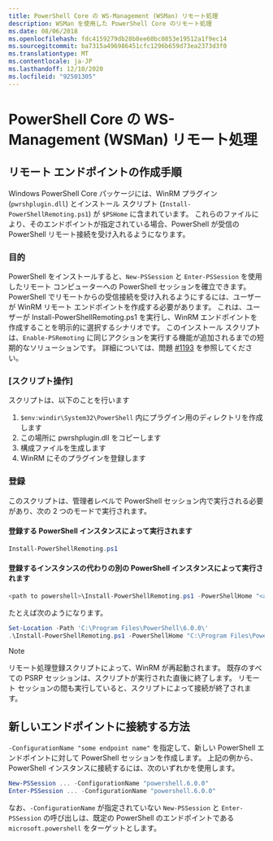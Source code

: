 ```yaml
---
title: PowerShell Core の WS-Management (WSMan) リモート処理
description: WSMan を使用した PowerShell Core のリモート処理
ms.date: 08/06/2018
ms.openlocfilehash: fdc4159279db28b8ee60bc0853e19512a1f9ec14
ms.sourcegitcommit: ba7315a496986451cfc1296b659d73ea2373d3f0
ms.translationtype: MT
ms.contentlocale: ja-JP
ms.lasthandoff: 12/10/2020
ms.locfileid: "92501305"
---
```

# <a name="ws-management-wsman-remoting-in-powershell-core"></a>PowerShell Core の WS-Management (WSMan) リモート処理

## <a name="instructions-to-create-a-remoting-endpoint"></a>リモート エンドポイントの作成手順

Windows PowerShell Core パッケージには、WinRM プラグイン (`pwrshplugin.dll`) とインストール スクリプト (`Install-PowerShellRemoting.ps1`) が `$PSHome` に含まれています。 これらのファイルにより、そのエンドポイントが指定されている場合、PowerShell が受信の PowerShell リモート接続を受け入れるようになります。

### <a name="motivation"></a>目的

PowerShell をインストールすると、`New-PSSession` と `Enter-PSSession` を使用したリモート コンピューターへの PowerShell セッションを確立できます。 PowerShell でリモートからの受信接続を受け入れるようにするには、ユーザーが WinRM リモート エンドポイントを作成する必要があります。 これは、ユーザーが Install-PowerShellRemoting.ps1 を実行し、WinRM エンドポイントを作成することを明示的に選択するシナリオです。 このインストール スクリプトは、`Enable-PSRemoting` に同じアクションを実行する機能が追加されるまでの短期的なソリューションです。 詳細については、問題 [#1193](https://github.com/PowerShell/PowerShell/issues/1193) を参照してください。

### <a name="script-actions"></a>[スクリプト操作]

スクリプトは、以下のことを行います

1. `$env:windir\System32\PowerShell` 内にプラグイン用のディレクトリを作成します
1. この場所に pwrshplugin.dll をコピーします
1. 構成ファイルを生成します
1. WinRM にそのプラグインを登録します

### <a name="registration"></a>登録

このスクリプトは、管理者レベルで PowerShell セッション内で実行される必要があり、次の 2 つのモードで実行されます。

#### <a name="executed-by-the-instance-of-powershell-that-it-will-register"></a>登録する PowerShell インスタンスによって実行されます

```powershell
Install-PowerShellRemoting.ps1
```

#### <a name="executed-by-another-instance-of-powershell-on-behalf-of-the-instance-that-it-will-register"></a>登録するインスタンスの代わりの別の PowerShell インスタンスによって実行されます

```powershell
<path to powershell>\Install-PowerShellRemoting.ps1 -PowerShellHome "<absolute path to the instance's $PSHOME>"
```

たとえば次のようになります。

```powershell
Set-Location -Path 'C:\Program Files\PowerShell\6.0.0\'
.\Install-PowerShellRemoting.ps1 -PowerShellHome "C:\Program Files\PowerShell\6.0.0\"
```

> [!NOTE]
> リモート処理登録スクリプトによって、WinRM が再起動されます。 既存のすべての PSRP セッションは、スクリプトが実行された直後に終了します。 リモート セッションの間も実行していると、スクリプトによって接続が終了されます。

## <a name="how-to-connect-to-the-new-endpoint"></a>新しいエンドポイントに接続する方法

`-ConfigurationName "some endpoint name"` を指定して、新しい PowerShell エンドポイントに対して PowerShell セッションを作成します。 上記の例から、PowerShell インスタンスに接続するには、次のいずれかを使用します。

```powershell
New-PSSession ... -ConfigurationName "powershell.6.0.0"
Enter-PSSession ... -ConfigurationName "powershell.6.0.0"
```

なお、`-ConfigurationName` が指定されていない `New-PSSession` と `Enter-PSSession` の呼び出しは、既定の PowerShell のエンドポイントである `microsoft.powershell` をターゲットとします。
